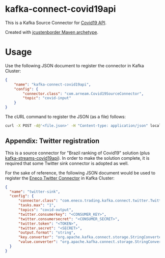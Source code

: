 # kafka-connect-covid19api

This is a Kafka Source Connector for [Covid19 API](https://api.covid19api.com/summary). 

Created with [jcustenborder Maven archetype](https://github.com/jcustenborder/kafka-connect-archtype).


# Usage

Use the following JSON document to register the connector in Kafka Cluster: 

```json
{
	"name": "kafka-connect-covid19api", 
	"config": {
		"connector.class": "com.arneam.Covid19SourceConnector",
		"topic": "covid-input"
	}
}
```

The cURL command to register the JSON (as a file) follows:

```bash
curl -X POST -d@'<file.json>' -H "Content-type: application/json" localhost:8084/connectors | jq
```

## Appendix: Twitter registration

This is a source connector for "Brazil ranking of Covid19" solution (plus [kafka-streams-covid19api](https://github.com/medeiros/kafka-streams-covid19api)). 
In order to make the solution complete, it is required that some Twitter sink connector is adopted as well.

For the sake of reference, the following JSON document would be used to register the [Eneco Twitter Connector](https://github.com/Eneco/kafka-connect-twitter) in Kafka Cluster: 

```json
{
  "name": "twitter-sink",
  "config": {
      "connector.class": "com.eneco.trading.kafka.connect.twitter.TwitterSinkConnector",
      "tasks.max": "1",
      "topics": "covid-output",
      "twitter.consumerkey": "<CONSUMER_KEY>",
      "twitter.consumersecret": "<CONSUMER_SECRET>",
      "twitter.token": "<TOKEN>",
      "twitter.secret": "<SECRET>",
      "output.format": "string",
      "key.converter": "org.apache.kafka.connect.storage.StringConverter",
      "value.converter": "org.apache.kafka.connect.storage.StringConverter"
  }
}
```


